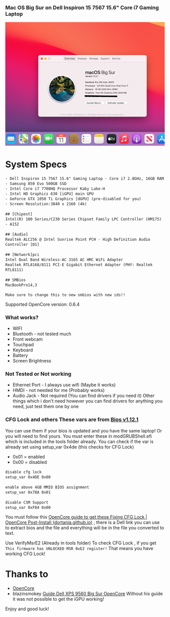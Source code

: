 ### Mac OS Big Sur on Dell Inspiron 15 7567 15.6" Core i7 Gaming Laptop
![](https://github.com/theace9/OpenCore-Dell-Inspiron-15-7567/blob/main/working_Screenshot_2020-12-11_at_23.41.33.png)

# System Specs
```
- Dell Inspiron 15 7567 15.6" Gaming Laptop - Core i7 2.8GHz, 16GB RAM
- Samsung 850 Evo 500GB SSD 
- Intel Core i7 7700HQ Processor Kaby Lake-H
- Intel HD Graphics 630 [iGPU] main GPU
- GeForce GTX 1050 Ti Graphics [dGPU] (pre-disabled for you)
- Screen Resolution:3840 x 2160 (4k)

## [Chipest]
Intel(R) 100 Series/C230 Series Chipset Family LPC Controller (HM175) - A152

## [Audio]
Realtek ALC256 @ Intel Sunrise Point PCH - High Definition Audio Controller [D1]

## [Network]pci
Intel Dual Band Wireless-AC 3165 AC HMC WiFi Adapter
Realtek RTL8168/8111 PCI-E Gigabit Ethernet Adapter (PHY: Realtek RTL8111)

## SMBios
MacBookPro14,3
```
` Make sure to change this to new smbios with new ids!! `

Supported OpenCore version: 0.6.4

### What works?
- WIFI
- Bluetooth - not tested much
- Front webcam
- Touchpad
- Keyboard  
- Battery
- Screen Brightness

### Not Tested or Not working
- Ethernet Port - I always use wifi (Maybe it works)
- HMDI - not needed for me (Probably works)
- Audio Jack - Not required (You can find drivers if you need it)
Other things which i don’t need however you can find drivers for anything you need, just test them one by one






### CFG Lock and others These vars are from [Bios v1.12.1](https://www.dell.com/support/home/en-uk/drivers/driversdetails?driverid=h08hj&oscode=wt64a&productcode=inspiron-15-7567-laptop)
You can use them if your bios is updated and you have the same laptop! Or you will need to find yours.
You must enter these in modGRUBShell.efi which is included in the tools folder already.
You can check if the var is already set using setup_var 0x4de (this checks for CFG Lock)
- 0x01 = enabled
- 0x00 = disabled
```
disable cfg lock
setup_var 0x4DE 0x00 

enable above 4GB MMIO BIOS assignment
setup_var 0x78A 0x01

disable CSM Support
setup_var 0xF84 0x00
```

You must follow this [OpenCore guide to get these Fixing CFG Lock | OpenCore Post-Install (dortania.github.io)](https://dortania.github.io/OpenCore-Post-Install/misc/msr-lock.html#what-is-cfg-lock) , there is a Dell link you can use to extract bios and the file and everything will be in the file you converted to text.

Use VerifyMsrE2 (Already in tools folder)
 To check CFG Lock , if you get 
`This firmware has UNLOCKED MSR 0xE2 register!`
 That means you have working CFG Lock!
 
# Thanks to 
- [OpenCore](https://dortania.github.io/OpenCore-Install-Guide/)
- blazinsmokey [Guide Dell XPS 9560 Big Sur OpenCore](https://www.tonymacx86.com/threads/guide-dell-xps-9560-big-sur-opencore.307163/) Without his guide it was not possible to get the iGPU working!



Enjoy and good luck! 

